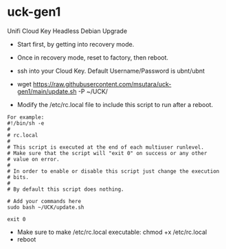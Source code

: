 # uck-gen1
Unifi Cloud Key Headless Debian Upgrade 

* Start first, by getting into recovery mode.  
* Once in recovery mode, reset to factory, then reboot.

* ssh into your Cloud Key.  Default Username/Password is ubnt/ubnt

* wget https://raw.githubusercontent.com/msutara/uck-gen1/main/update.sh -P ~/UCK/
* Modify the /etc/rc.local file to include this script to run after a reboot.
``` code
For example:
#!/bin/sh -e
#
# rc.local
#
# This script is executed at the end of each multiuser runlevel.
# Make sure that the script will "exit 0" on success or any other
# value on error.
#
# In order to enable or disable this script just change the execution
# bits.
#
# By default this script does nothing.

# Add your commands here
sudo bash ~/UCK/update.sh

exit 0
```
* Make sure to make /etc/rc.local executable: chmod +x /etc/rc.local
* reboot
